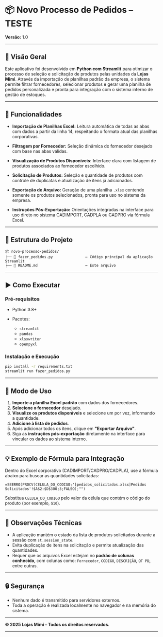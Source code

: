 

# 📦 Novo Processo de Pedidos – TESTE

**Versão:** 1.0

---

## 🧾 Visão Geral

Este aplicativo foi desenvolvido em **Python com Streamlit** para otimizar o processo de seleção e solicitação de produtos pelas unidades da **Lojas Mimi**. Através da importação de planilhas padrão da empresa, o sistema permite filtrar fornecedores, selecionar produtos e gerar uma planilha de pedidos personalizada e pronta para integração com o sistema interno de gestão de estoques.

---

## 🚀 Funcionalidades

* **Importação de Planilhas Excel:**
  Leitura automática de todas as abas com dados a partir da linha 14, respeitando o formato atual das planilhas corporativas.

* **Filtragem por Fornecedor:**
  Seleção dinâmica do fornecedor desejado com base nas abas válidas.

* **Visualização de Produtos Disponíveis:**
  Interface clara com listagem de produtos associados ao fornecedor escolhido.

* **Solicitação de Produtos:**
  Seleção e quantidade de produtos com controle de duplicatas e atualização de itens já adicionados.

* **Exportação de Arquivo:**
  Geração de uma planilha `.xlsx` contendo somente os produtos selecionados, pronta para uso no sistema da empresa.

* **Instruções Pós-Exportação:**
  Orientações integradas na interface para uso direto no sistema CADIMPORT, CADPLA ou CADPRO via fórmula Excel.

---

## 📁 Estrutura do Projeto

```
📦 novo-processo-pedidos/
├── 📜 fazer_pedidos.py               ← Código principal da aplicação Streamlit
├── 📜 README.md                      ← Este arquivo
```

---

## ▶️ Como Executar

### Pré-requisitos

* Python 3.8+
* Pacotes:

  * `streamlit`
  * `pandas`
  * `xlsxwriter`
  * `openpyxl`

### Instalação e Execução

```bash
pip install -r requirements.txt
streamlit run fazer_pedidos.py
```

---

## 📝 Modo de Uso

1. **Importe a planilha Excel padrão** com dados dos fornecedores.
2. **Selecione o fornecedor** desejado.
3. **Visualize os produtos disponíveis** e selecione um por vez, informando a quantidade.
4. **Adicione à lista de pedidos**.
5. Após adicionar todos os itens, clique em **"Exportar Arquivo"**.
6. Siga as **instruções pós-exportação** diretamente na interface para vincular os dados ao sistema interno.

---

## 💡 Exemplo de Fórmula para Integração

Dentro do Excel corporativo (CADIMPORT/CADPRO/CADPLA), use a fórmula abaixo para buscar as quantidades solicitadas:

```excel
=SEERRO(PROCV(CELULA_DO_CODIGO;'[pedidos_solicitados.xlsx]Pedidos Solicitados'!$A$2:$D$300;3;FALSO);"")
```

Substitua `CELULA_DO_CODIGO` pelo valor da célula que contém o código do produto (por exemplo, `G10`).

---

## 📌 Observações Técnicas

* A aplicação mantém o estado da lista de produtos solicitados durante a sessão com `st.session_state`.
* Evita duplicação de itens na solicitação e permite atualização das quantidades.
* Requer que os arquivos Excel estejam no **padrão de colunas conhecido**, com colunas como:
  `Fornecedor`, `CODIGO`, `DESCRIÇÃO`, `QT PD`, entre outras.

---

## 🔒 Segurança

* Nenhum dado é transmitido para servidores externos.
* Toda a operação é realizada localmente no navegador e na memória do sistema.

---

**© 2025 Lojas Mimi – Todos os direitos reservados.**

---


